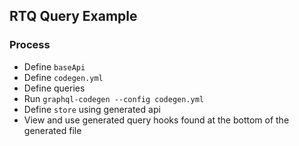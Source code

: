 ## RTQ Query Example

### Process

- Define `baseApi`
- Define `codegen.yml`
- Define queries
- Run `graphql-codegen --config codegen.yml`
- Define `store` using generated api
- View and use generated query hooks found at the bottom of the generated file
